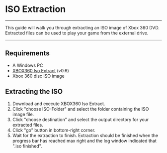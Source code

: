 # ISO Extraction

------

This guide will walk you through extracting an ISO image of Xbox 360  DVD. Extracted files can be used to play your game from the external  drive.

------

## Requirements

- A Windows PC
- [XBOX360 Iso Extract](https://digiex.net/attachments/isoextract-rar.7679/) (v0.6)
- Xbox 360 disc ISO image

## Extracting the ISO

1. Download and execute XBOX360 Iso Extract.
2. Click "choose ISO-Folder" and select the folder containing the ISO image file.
3. Click "choose destination" and select the output directory for your extracted files.
4. Click "go" button in bottom-right corner.
5. Wait for the extraction to finish. Extraction should be finished  when the progress bar has reached max right and the log window indicated that "<Filepath>.iso finished".